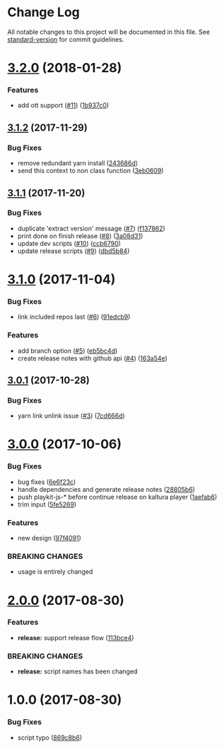 # Change Log

All notable changes to this project will be documented in this file. See [standard-version](https://github.com/conventional-changelog/standard-version) for commit guidelines.

<a name="3.2.0"></a>
# [3.2.0](https://github.com/kaltura/playkit-js-env-manger/compare/v3.1.2...v3.2.0) (2018-01-28)


### Features

* add ott support ([#11](https://github.com/kaltura/playkit-js-env-manger/issues/11)) ([1b937c0](https://github.com/kaltura/playkit-js-env-manger/commit/1b937c0))



<a name="3.1.2"></a>
## [3.1.2](https://github.com/kaltura/playkit-js-env-manger/compare/v3.1.1...v3.1.2) (2017-11-29)


### Bug Fixes

* remove redundant yarn install ([243686d](https://github.com/kaltura/playkit-js-env-manger/commit/243686d))
* send this context to non class function ([3eb0609](https://github.com/kaltura/playkit-js-env-manger/commit/3eb0609))



<a name="3.1.1"></a>
## [3.1.1](https://github.com/kaltura/playkit-js-env-manger/compare/v3.1.0...v3.1.1) (2017-11-20)


### Bug Fixes

* duplicate 'extract version' message ([#7](https://github.com/kaltura/playkit-js-env-manger/issues/7)) ([f137862](https://github.com/kaltura/playkit-js-env-manger/commit/f137862))
* print done on finish release ([#8](https://github.com/kaltura/playkit-js-env-manger/issues/8)) ([3a08d31](https://github.com/kaltura/playkit-js-env-manger/commit/3a08d31))
* update dev scripts ([#10](https://github.com/kaltura/playkit-js-env-manger/issues/10)) ([ccb6790](https://github.com/kaltura/playkit-js-env-manger/commit/ccb6790))
* update release scripts ([#9](https://github.com/kaltura/playkit-js-env-manger/issues/9)) ([dbd5b84](https://github.com/kaltura/playkit-js-env-manger/commit/dbd5b84))



<a name="3.1.0"></a>
# [3.1.0](https://github.com/kaltura/playkit-js-env-manger/compare/v3.0.1...v3.1.0) (2017-11-04)


### Bug Fixes

* link included repos last ([#6](https://github.com/kaltura/playkit-js-env-manger/issues/6)) ([91edcb9](https://github.com/kaltura/playkit-js-env-manger/commit/91edcb9))


### Features

* add branch option ([#5](https://github.com/kaltura/playkit-js-env-manger/issues/5)) ([eb5bc4d](https://github.com/kaltura/playkit-js-env-manger/commit/eb5bc4d))
* create release notes with github api ([#4](https://github.com/kaltura/playkit-js-env-manger/issues/4)) ([163a54e](https://github.com/kaltura/playkit-js-env-manger/commit/163a54e))



<a name="3.0.1"></a>
## [3.0.1](https://github.com/kaltura/playkit-js-env-manger/compare/v3.0.0...v3.0.1) (2017-10-28)


### Bug Fixes

* yarn link unlink issue ([#3](https://github.com/kaltura/playkit-js-env-manger/issues/3)) ([7cd666d](https://github.com/kaltura/playkit-js-env-manger/commit/7cd666d))



<a name="3.0.0"></a>
# [3.0.0](https://github.com/kaltura/playkit-js-env-manger/compare/v2.0.0...v3.0.0) (2017-10-06)


### Bug Fixes

* bug fixes ([6e6f23c](https://github.com/kaltura/playkit-js-env-manger/commit/6e6f23c))
* handle dependencies and generate release notes ([28805b6](https://github.com/kaltura/playkit-js-env-manger/commit/28805b6))
* push playkit-js-* before continue release on kaltura player ([1aefab6](https://github.com/kaltura/playkit-js-env-manger/commit/1aefab6))
* trim input ([5fe5269](https://github.com/kaltura/playkit-js-env-manger/commit/5fe5269))


### Features

* new design ([97f4091](https://github.com/kaltura/playkit-js-env-manger/commit/97f4091))


### BREAKING CHANGES

* usage is entirely changed



<a name="2.0.0"></a>
# [2.0.0](https://github.com/kaltura/playkit-js-env-manger/compare/v1.0.0...v2.0.0) (2017-08-30)


### Features

* **release:** support release flow ([113bce4](https://github.com/kaltura/playkit-js-env-manger/commit/113bce4))


### BREAKING CHANGES

* **release:** script names has been changed



<a name="1.0.0"></a>
# 1.0.0 (2017-08-30)


### Bug Fixes

* script typo ([869c8b6](https://github.com/kaltura/playkit-js-env-manger/commit/869c8b6))

